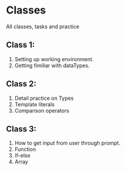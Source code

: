 # Classes  
All classes, tasks and practice  
## Class 1:  
  1. Setting up working environment.   
  2. Getting fimiliar with dataTypes.  
## Class 2:  
  1. Detail practice on Types  
  2. Template literals  
  3. Comparison operators  
## Class 3:  
  1. How to get input from user through prompt.  
  2. Function  
  3. If-else  
  4. Array  
